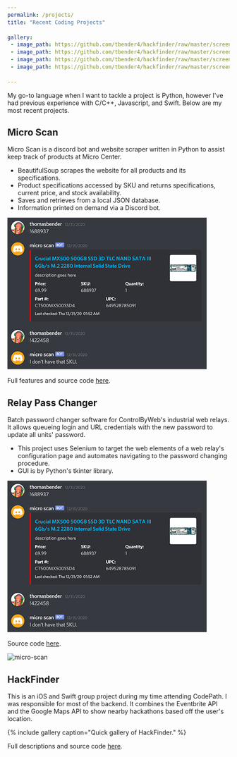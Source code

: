 ```yaml
---
permalink: /projects/
title: "Recent Coding Projects"

gallery:
 - image_path: https://github.com/tbender4/hackfinder/raw/master/screenshots/map.png
 - image_path: https://github.com/tbender4/hackfinder/raw/master/screenshots/halfview.png
 - image_path: https://github.com/tbender4/hackfinder/raw/master/screenshots/listview.png
 - image_path: https://github.com/tbender4/hackfinder/raw/master/screenshots/detail.png

---
```


My go-to language when I want to tackle a project is Python, however I've had previous experience with C/C++, Javascript, and Swift.
Below are my most recent projects.

## Micro Scan

Micro Scan is a discord bot and website scraper written in Python to assist keep track of products at Micro Center.
- BeautifulSoup scrapes the website for all products and its specifications.
- Product specifications accessed by SKU and returns specifications, current price, and stock availability.
- Saves and retrieves from a local JSON database.
- Information printed on demand via a Discord bot.

![micro-scan](/assets/images/projects/micro-scan@0.5x.png)

Full features and source code [here](https://github.com/tbender4/micro-scan).

## Relay Pass Changer

Batch password changer software for ControlByWeb's industrial web relays. It allows queueing login and URL credentials with the new password to update all units' password.
- This project uses Selenium to target the web elements of a web relay's configuration page and automates navigating to the password changing procedure.
- GUI is by Python's tkinter library.

![micro-scan](/assets/images/projects/micro-scan@0.5x.png)

Source code [here](https://github.com/tbender4/relay-pass-changer).

![micro-scan](/assets/images/projects/relay-pass-changer.png)

## HackFinder

This is an iOS and Swift group project during my time attending CodePath. I was responsible for most of the backend.
It combines the Eventbrite API and the Google Maps API to show nearby hackathons based off the user's location.

{% include gallery caption="Quick gallery of HackFinder." %}

Full descriptions and source code [here](https://github.com/tbender4/hackfinder).
